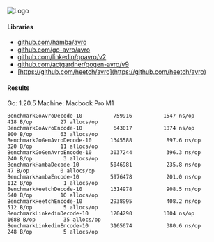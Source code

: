 ![Logo](http://svg.wiersma.co.za/github/project?lang=go&title=avro-benchmarks)

#### Libraries

* [github.com/hamba/avro](https://github.com/hamba/avro)
* [github.com/go-avro/avro](https://github.com/go-avro/avro)
* [github.com/linkedin/goavro/v2](https://github.com/linkedin/goavro)
* [github.com/actgardner/gogen-avro/v9](https://github.com/actgardner/gogen-avro)
* [https://github.com/heetch/avro](https://github.com/heetch/avro)

#### Results

Go: 1.20.5 Machine: Macbook Pro M1

```
BenchmarkGoAvroDecode-10       	  759916	      1547 ns/op	     418 B/op	      27 allocs/op
BenchmarkGoAvroEncode-10       	  643017	      1874 ns/op	     800 B/op	      63 allocs/op
BenchmarkGoGenAvroDecode-10    	 1345588	       897.6 ns/op	     320 B/op	      11 allocs/op
BenchmarkGoGenAvroEncode-10    	 3037244	       396.3 ns/op	     240 B/op	       3 allocs/op
BenchmarkHambaDecode-10        	 5046981	       235.8 ns/op	      47 B/op	       0 allocs/op
BenchmarkHambaEncode-10        	 5976478	       201.0 ns/op	     112 B/op	       1 allocs/op
BenchmarkHeetchDecode-10       	 1314978	       908.5 ns/op	     640 B/op	      10 allocs/op
BenchmarkHeetchEncode-10       	 2938995	       408.2 ns/op	     512 B/op	       5 allocs/op
BenchmarkLinkedinDecode-10     	 1204290	      1004 ns/op	    1688 B/op	      35 allocs/op
BenchmarkLinkedinEncode-10     	 3165674	       380.6 ns/op	     248 B/op	       5 allocs/op
```